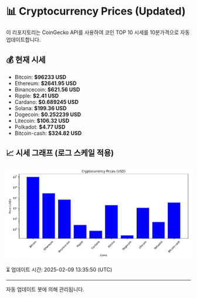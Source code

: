 
# 📊 Cryptocurrency Prices (Updated)

이 리포지토리는 CoinGecko API를 사용하여 코인 TOP 10 시세를 10분가격으로 자동 업데이트합니다.

## 💰 현재 시세
- Bitcoin: **$96233 USD**
- Ethereum: **$2641.95 USD**
- Binancecoin: **$621.56 USD**
- Ripple: **$2.41 USD**
- Cardano: **$0.689245 USD**
- Solana: **$199.36 USD**
- Dogecoin: **$0.252239 USD**
- Litecoin: **$106.32 USD**
- Polkadot: **$4.77 USD**
- Bitcoin-cash: **$324.82 USD**

## 📈 시세 그래프 (로그 스케일 적용)
![Crypto Prices](crypto_prices.png)

⏳ 업데이트 시간: 2025-02-09 13:35:50 (UTC)

---
자동 업데이트 봇에 의해 관리됩니다.
